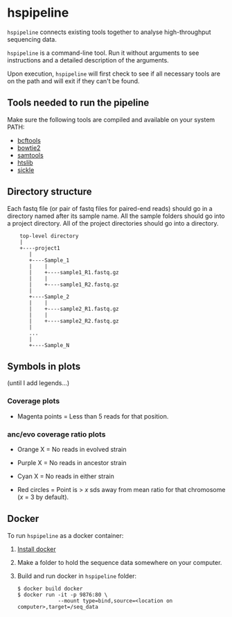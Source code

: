 # hspipeline
`hspipeline` connects existing tools together to analyse high-throughput sequencing data.

`hspipeline` is a command-line tool. Run it without arguments to see instructions and a detailed description of the arguments. 

Upon execution, `hspipeline` will first check to see if all necessary tools are on the path and will exit if they can't be found.

## Tools needed to run the pipeline

Make sure the following tools are compiled and available on your system PATH:

* [bcftools](https://github.com/samtools/bcftools)
* [bowtie2](https://github.com/BenLangmead/bowtie2)
* [samtools](https://github.com/samtools/samtools)
* [htslib](https://github.com/samtools/htslib)
* [sickle](https://github.com/najoshi/sickle)

## Directory structure
Each fastq file (or pair of fastq files for paired-end reads) should go in a directory named after its sample name. All the sample folders should go into a project directory. All of the project directories should go into a directory.

```
    top-level directory
    |
    +----project1
       |
       +----Sample_1
       |    |
       |    +----sample1_R1.fastq.gz
       |    |
       |    +----sample1_R2.fastq.gz
       |
       +----Sample_2  
       |    |
       |    +----sample2_R1.fastq.gz
       |    |
       |    +----sample2_R2.fastq.gz
       |
       ...
       |
       +----Sample_N
```

## Symbols in plots
(until I add legends...)

### Coverage plots
* Magenta points = Less than 5 reads for that position.

### anc/evo coverage ratio plots
* Orange X = No reads in evolved strain
* Purple X = No reads in ancestor strain
* Cyan X = No reads in either strain

* Red circles = Point is > *x* sds away from mean ratio for that chromosome (*x* = 3 by default).

## Docker
To run `hspipeline` as a docker container:

1. [Install docker](https://www.docker.com/products/docker-desktop)
2. Make a folder to hold the sequence data somewhere on your computer.
3. Build and run docker in `hspipeline` folder:

       $ docker build docker
       $ docker run -it -p 9876:80 \
                    --mount type=bind,source=<location on computer>,target=/seq_data
